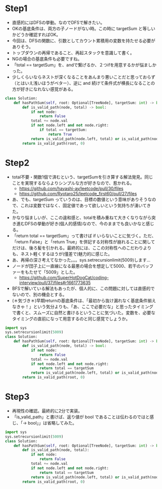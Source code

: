 # Step1
- 直感的にはDFSの挙動。なのでDFSで解きたい。
- OKの基底条件は、両方の子ノードがない時。この時に targetSum と等しいかどうか確認すればOK。
- 今回は、DFSの関数に、引数としてカウント累積用の変数を持たせる必要がありそう。
- トップダウンの再帰であること、再起スタックを意識して書く。
- NGの場合の基底条件も必要ですね。
- 「total == targetSum」を、andで繋げるか、２つifを用意するかが悩ましかった。
- 少しくらいならネストが深くなることをあんまり悪いことだと思っておらず（とはいえ浅いほうがベター）、逆に and 続けて条件式が横長になることの方が好きになれない感覚がある。

```python
class Solution:
    def hasPathSum(self, root: Optional[TreeNode], targetSum: int) -> bool:
        def is_valid_path(node, total) -> bool:
            if not node:
                return False
            total += node.val
            if not node.left and not node.right:
                if total == targetSum:
                    return True
            return is_valid_path(node.left, total) or is_valid_path(node.right, total)
        return is_valid_path(root, 0)
```

# Step2
- total不要・関数1個で済むという、targetSumを引き算する解法発見。同じことを実現するならよりシンプルな方が好きなので、惹かれる。
   - https://github.com/hayashi-ay/leetcode/pull/30/files
   - https://github.com/Ryotaro25/leetcode_first60/pull/27/files
- あ、でも、targetSum っていうのは、目標の数値という意味がありそうなので、これは変数ではなく、固定値であって欲しいという気持ちが湧いてきた。
- かなり悩ましいが、ここの違和感と、totalを積み重ねて大きくなりながら突き進むDFSの挙動が好き(個人的感情)なので、今のままでも良いかなと感じる。
- 「return total == targetSum」って書けば if いらないことに気づく。ただ、「return False」と「return True」を併記する対称性が崩れることに関してだけは、後ろ髪を引かれる。最終的には、ここの対称性へのこだわりよりも、ネスト軽くするほうが(僅差で)魅力的に感じた。
- あ、再帰の深さ考えてなかった。。。sys.setrecursionlimit(5009)します...
- ノードが団子上に一直線になる最悪の場合を想定して5000、若干のバッファーをもたせて「5009」とした。
   - https://github.com/SuperHotDogCat/coding-interview/pull/37/files#r1661773635
- BFSで解いている解法もあったが、個人的に、この問題に対しては直感的でないので、別の機会とする。
- (＊気づき＊)早期returnの基底条件は、「最初から抜け漏れなく基底条件揃えなきゃ！」という気分よりも、「あ、ここで必要だな」と思ったタイミングで書くと、スムーズに自然と書けるということに気づいた。変数を、必要なタイミングの直前になって用意するのと同じ感覚でしょうか。
```python
import sys
sys.setrecursionlimit(5009)
class Solution:
    def hasPathSum(self, root: Optional[TreeNode], targetSum: int) -> bool:
        def is_valid_path(node, total) -> bool:
            if not node:
                return False
            total += node.val
            if not node.left and not node.right:
                return total == targetSum
            return is_valid_path(node.left, total) or is_valid_path(node.right, total)
        return is_valid_path(root, 0)
```

# Step3
- 再現性の確認。最終的に2分で実装。
- 「is_valid_path」と書けば、返り値が bool であることは伝わるのではと感じ、「-> bool」」は省略してみた。
```python
import sys
sys.setrecursionlimit(5009)
class Solution:
    def hasPathSum(self, root: Optional[TreeNode], targetSum: int) -> bool:
        def is_valid_path(node, total):
            if not node:
                return False
            total += node.val
            if not node.left and not node.right:
                return total == targetSum
            return is_valid_path(node.left, total) or is_valid_path(node.right, total)
        return is_valid_path(root, 0)
```
